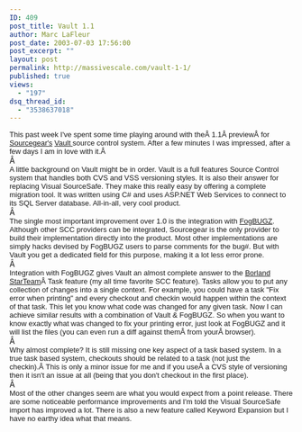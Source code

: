 ```yaml
---
ID: 409
post_title: Vault 1.1
author: Marc LaFleur
post_date: 2003-07-03 17:56:00
post_excerpt: ""
layout: post
permalink: http://massivescale.com/vault-1-1/
published: true
views:
  - "197"
dsq_thread_id:
  - "3538637018"
---
```


<div><span class="750043616-03072003"><font face="Arial" size="2">This past week I've 
spent some time playing around with theÂ 1.1Â previewÂ for <a href="http://www.sourcegear.com">Sourcegear's</a> <a href="http://www.sourcegear.com/vault/index.asp">Vault </a>source control 
system. After a few minutes I was impressed, after a few days I am in love with 
it.Â  </font></span></div>
<div><span class="750043616-03072003"><font face="Arial" size="2"></font></span>Â </div>
<div><span class="750043616-03072003"><font face="Arial" size="2">A little background 
on Vault might be in order. Vault is a full features Source Control system that 
handles both CVS and VSS versioning styles. It is also their answer for 
replacing Visual SourceSafe. They make this really easy by offering a complete 
migration tool. It was written using C# and uses ASP.NET Web Services to connect 
to its SQL Server database. All-in-all, very cool product.</font></span></div>
<div><span class="750043616-03072003"><font face="Arial" size="2"></font></span>Â </div>
<div><span class="750043616-03072003"><font face="Arial" size="2">The single most 
important improvement over 1.0 is the integration with <a href="http://www.fogcreek.com/FogBUGZ/">FogBUGZ</a>. Although other SCC 
providers can be integrated, Sourcegear is the only provider to build their 
implementation directly into the product. Most other implementations are simply 
hacks devised by FogBUGZ users to parse comments for the bug#. But with Vault 
you get a dedicated field for this purpose, making it a lot less error 
prone.</font></span></div>
<div><span class="750043616-03072003"><font face="Arial" size="2"></font></span>Â </div>
<div><font size="2"><span class="750043616-03072003"><font face="Arial">Integration 
with FogBUGZ gives Vault an almost complete answer to the <a href="http://www.borland.com/starteam/">Borland StarTeam</a>Â Task feature 
(my all time favorite SCC feature). Tasks allow you to put any collection of 
changes into a single context. For example, you could have a task "Fix error 
when printing" and every checkout and checkin would happen within the context of 
that task. This let you know what code was changed for any given task. 
</font></span><span class="750043616-03072003"><font face="Arial">Now I can achieve 
similar results with a combination of Vault &amp; FogBUGZ. So when you want to 
know exactly what was changed to fix your printing error, just look at FogBUGZ 
and it will list the files (you can even run a diff against themÂ from 
yourÂ browser). </font></span></font></div>
<div><span class="750043616-03072003"><font face="Arial" size="2"></font></span>Â </div>
<div><span class="750043616-03072003"><font face="Arial" size="2">Why almost complete? 
It is still missing one key aspect of a task based system. In a true task based 
system, checkouts should be related to a task (not just the checkin).Â This 
is only a minor issue for me and if you useÂ a CVS style of versioning then 
it isn't an issue at all (being that you don't checkout in the first place). 
</font></span></div>
<div><span class="750043616-03072003"><font face="Arial" size="2"></font></span>Â </div>
<div><span class="750043616-03072003"><font face="Arial" size="2">Most of the other 
changes seem are what you would expect from a point release. There are some 
noticeable performance improvements and I'm told the Visual SourceSafe import 
has improved a lot. There is also a new feature called Keyword Expansion but I 
have no earthy idea what that means. </font></span></div>